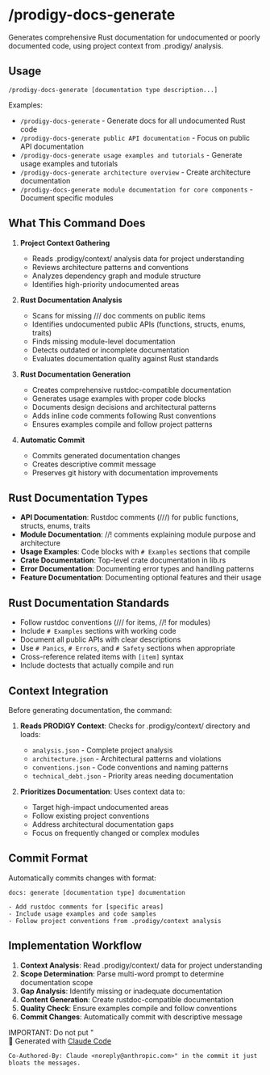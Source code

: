 # /prodigy-docs-generate

Generates comprehensive Rust documentation for undocumented or poorly documented code, using project context from .prodigy/ analysis.

## Usage

```
/prodigy-docs-generate [documentation type description...]
```

Examples:
- `/prodigy-docs-generate` - Generate docs for all undocumented Rust code
- `/prodigy-docs-generate public API documentation` - Focus on public API documentation
- `/prodigy-docs-generate usage examples and tutorials` - Generate usage examples and tutorials
- `/prodigy-docs-generate architecture overview` - Create architecture documentation
- `/prodigy-docs-generate module documentation for core components` - Document specific modules

## What This Command Does

1. **Project Context Gathering**
   - Reads .prodigy/context/ analysis data for project understanding
   - Reviews architecture patterns and conventions
   - Analyzes dependency graph and module structure
   - Identifies high-priority undocumented areas

2. **Rust Documentation Analysis**
   - Scans for missing /// doc comments on public items
   - Identifies undocumented public APIs (functions, structs, enums, traits)
   - Finds missing module-level documentation
   - Detects outdated or incomplete documentation
   - Evaluates documentation quality against Rust standards

3. **Rust Documentation Generation**
   - Creates comprehensive rustdoc-compatible documentation
   - Generates usage examples with proper code blocks
   - Documents design decisions and architectural patterns
   - Adds inline code comments following Rust conventions
   - Ensures examples compile and follow project patterns

4. **Automatic Commit**
   - Commits generated documentation changes
   - Creates descriptive commit message
   - Preserves git history with documentation improvements

## Rust Documentation Types

- **API Documentation**: Rustdoc comments (///) for public functions, structs, enums, traits
- **Module Documentation**: //! comments explaining module purpose and architecture
- **Usage Examples**: Code blocks with `# Examples` sections that compile
- **Crate Documentation**: Top-level crate documentation in lib.rs
- **Error Documentation**: Documenting error types and handling patterns
- **Feature Documentation**: Documenting optional features and their usage

## Rust Documentation Standards

- Follow rustdoc conventions (/// for items, //! for modules)
- Include `# Examples` sections with working code
- Document all public APIs with clear descriptions
- Use `# Panics`, `# Errors`, and `# Safety` sections when appropriate
- Cross-reference related items with `[item]` syntax
- Include doctests that actually compile and run

## Context Integration

Before generating documentation, the command:

1. **Reads PRODIGY Context**: Checks for .prodigy/context/ directory and loads:
   - `analysis.json` - Complete project analysis
   - `architecture.json` - Architectural patterns and violations
   - `conventions.json` - Code conventions and naming patterns
   - `technical_debt.json` - Priority areas needing documentation

2. **Prioritizes Documentation**: Uses context data to:
   - Target high-impact undocumented areas
   - Follow existing project conventions
   - Address architectural documentation gaps
   - Focus on frequently changed or complex modules

## Commit Format

Automatically commits changes with format:

```
docs: generate [documentation type] documentation

- Add rustdoc comments for [specific areas]
- Include usage examples and code samples
- Follow project conventions from .prodigy/context analysis
```

## Implementation Workflow

1. **Context Analysis**: Read .prodigy/context/ data for project understanding
2. **Scope Determination**: Parse multi-word prompt to determine documentation scope
3. **Gap Analysis**: Identify missing or inadequate documentation
4. **Content Generation**: Create rustdoc-compatible documentation
5. **Quality Check**: Ensure examples compile and follow conventions
6. **Commit Changes**: Automatically commit with descriptive message

IMPORTANT: Do not put "    
    🤖 Generated with [Claude Code](https://claude.ai/code)
    
    Co-Authored-By: Claude <noreply@anthropic.com>" in the commit it just bloats the messages.
